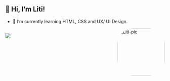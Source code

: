 ## 👋 Hi, I’m Liti!

- 🌱 I’m currently learning HTML, CSS and UX/ UI Design.

<div>
   <img align="right" alt="Liti-pic" height="150" style="border-radius:50px;" src="https://share-cdn.picrew.me/shareImg/org/202202/1446612_ROdHUpjW.png">
</div>
 
 ##
 
 <div> 
  <a href="https://www.linkedin.com/in/litiele-cunha-56b316225/" target="_blank"><img src="https://img.shields.io/badge/-LinkedIn-%230077B5?style=for-the-badge&logo=linkedin&logoColor=white" target="_blank"></a> 
</div>

<!---
Liwstic/Liwstic is a ✨ special ✨ repository because its `README.md` (this file) appears on your GitHub profile.
You can click the Preview link to take a look at your changes.
--->
